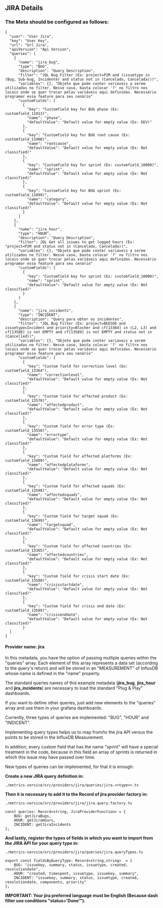 ## JIRA Details

### The Meta should be configured as follows:
```
{
  "user": "User Jira",
  "key": "User Key",
  "url": "Url Jira",
  "apiVersion": "Api Version",
  "queries": [
    {
      "name": "jira_bug",
      "type": "BUG",
      "description": "Query Description",
      "filter": "JQL Bug Filter (Ex: project=P2M and (issuetype in (Bug, Sub-bug, Incidente) and status not in (Cancelado, Cancelada)))",
      "variables": {}, "Objeto que pode conter variaveis a serem utilizadas no filter. Nesse caso, basta colocar '?' no filtro nos locais onde se quer trocar pelas variáveis aqui definidas. Necessário programar essa feature para seu cenário"
      "customFields": [
        {
          "key": "Customfield key for BUG phase (Ex: customfield_11913)",
          "name": "phase",
          "defaultValue": "Default value for empty value (Ex: DEV)"
        },
        {
          "key": "Customfield key for BUG root cause (Ex: customfield_11900)",
          "name": "rootcause",
          "defaultValue": "Default value for empty value (Ex: Not classified)"
        },
        {
          "key": "Customfield key for sprint (Ex: customfield_10000)",
          "name": "sprint",
          "defaultValue": "Default value for empty value (Ex: Not classified)"
        },
        {
          "key": "Customfield key for BUG sprint (Ex: customfield_11899)",
          "name": "category",
          "defaultValue": "Default value for empty value (Ex: Not classified)"
        }
      ]
    },
    {
      "name": "jira_hour",
      "type": "HOUR",
      "description": "Query Description",
      "filter": JQL Get all issues to get logged hours (Ex: "project=P2M and status not in (Cancelado, Cancelada))",
      "variables": {}, "Objeto que pode conter variaveis a serem utilizadas no filter. Nesse caso, basta colocar '?' no filtro nos locais onde se quer trocar pelas variáveis aqui definidas. Necessário programar essa feature para seu cenário"
      "customFields": [
        {
          "key": "Customfield key for sprint (Ex: customfield_10000)",
          "name": "sprint",
          "defaultValue": "Default value for empty value (Ex: Not classified)"
        }
      ]
    },
    {
      "name": "jira_incidents",
      "type": "INCIDENT",
      "description": "Query para obter os incidentes",
      "filter": "JQL Bug Filter (Ex: project=BEESOE and issuetype=Incident and priority=Blocker and cf[13364] in (L2, L3) and cf[13588] is not EMPTY and cf[13589] is not EMPTY and status not in (Cancelled))",
      "variables": {}, "Objeto que pode conter variaveis a serem utilizadas no filter. Nesse caso, basta colocar '?' no filtro nos locais onde se quer trocar pelas variáveis aqui definidas. Necessário programar essa feature para seu cenário"
      "customFields": [
        {
          "key": "Custom field for correction level (Ex: customfield_13364"),
          "name": "correctionlevel",
          "defaultValue": "Default value for empty value (Ex: Not classified)"
        },
        {
          "key": "Custom field for affected product (Ex: customfield_13578)",
          "name": "affectedproduct",
          "defaultValue": "Default value for empty value (Ex: Not classified)"
        },
        {
          "key": "Custom field for error type (Ex: customfield_13558)",
          "name": "errortype",
          "defaultValue": "Default value for empty value (Ex: Not classified)"
        },
        {
          "key": "Custom field for affected platforms (Ex: customfield_13409)",
          "name": "affectedplataforms",
          "defaultValue": "Default value for empty value (Ex: Not classified)"
        },
        {
          "key": "Custom field for affected squads (Ex: customfield_13598)",
          "name": "affectedsquads",
          "defaultValue": "Default value for empty value (Ex: Not classified)"
        },
        {
          "key": "Custom field for target squad (Ex: customfield_13699)",
          "name": "targetsquad",
          "defaultValue": "Default value for empty value (Ex: Not classified)"
        },
        {
          "key": "Custom field for affected countries (Ex: customfield_13365)",
          "name": "affectedcountries",
          "defaultValue": "Default value for empty value (Ex: Not classified)"
        },
        {
          "key": "Custom field for crisis start date (Ex: customfield_13588)",
          "name": "crisisstartdate",
          "defaultValue": "Default value for empty value (Ex: Not classified)"
        },
        {
          "key": "Custom field for crisis end date (Ex: customfield_13589)",
          "name": "crisisenddate",
          "defaultValue": "Default value for empty value (Ex: Not classified)"
        }
  ]
}
```
#### Provider name: jira

In this metadata, you have the option of passing multiple queries within the "queries" array. Each element of this array represents a data set (according to the query's return) and will be stored in an "MEASUREMENT" of InfluxDB whose name is defined in the "name" property.

The standard queries names of this example metadata (**jira_bug**, **jira_hour** and **jira_incidents**) are necessary to load the standard "Plug & Play" dashboards.

If you want to define other queries, just add new elements to the "queries" array and use them in your grafana dashboards.

Currently, three types of queries are implemented: "BUG", "HOUR" and "INDICENT".

Implementing query types helps us to map from/to the jira API versus the points to be stored in the InfluxDB Measurement.

In addition, every custom field that has the name "sprint" will have a special treatment in the code, because in this field an array of sprints is returned in which this issue may have passed over time.

New types of queries can be implemented, for that it is enough:

**Create a new JIRA query definition in:**
```
./metrics-service/src/providers/jira/queries/jira.<<type>>.ts
```
**Then it is necessary to add it to the Record of jira provider factory in:**

```
./metrics-service/src/providers/jira/jira.query.factory.ts
```

```
const queries: Record<string, JiraProviderFunction> = {
    BUG: getJiraBugs,
    HOUR: getJiraHours,
    INCIDENT: getJiraIncidents
};
```

**And lastly, register the types of fields in which you want to import from the JIRA API for your query type in:**
```
./metrics-service/src/providers/jira/queries/jira.queryTypes.ts
```

```
export const fieldsByQueryType: Record<string,string>  = {
    BUG: "issuekey, summary, status, issuetype, created, resolutiondate",
    HOUR: "created, timespent, issuetype, issuekey, summary",
    INCIDENT: "issuekey, summary, status, issuetype, created, resolutiondate, components, priority"
};
```
**IMPORTANT: Your jira preferred language must be English (Because dash filter use conditions "status='Done'").**